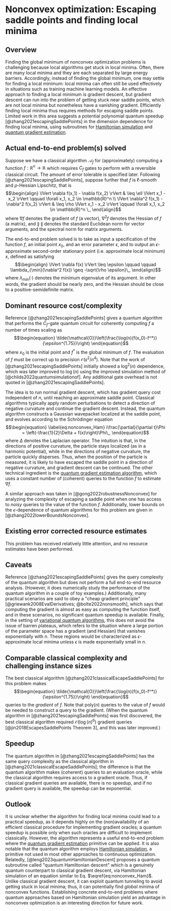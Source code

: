 # Nonconvex optimization: Escaping saddle points and finding local minima

## Overview

Finding the global minimum of nonconvex optimization problems is challenging because local algorithms get stuck in local minima. Often, there are many local minima and they are each separated by large energy barriers. Accordingly, instead of finding the global minimum, one may settle for finding a local minimum: local minima can often still be used effectively in situations such as training machine learning models. An effective approach to finding a local minimum is gradient descent, but gradient descent can run into the problem of getting stuck near saddle points, which are not local minima but nonetheless have a vanishing gradient. Efficiently finding local minima thus requires methods for escaping saddle points. Limited work in this area suggests a potential polynomial quantum speedup [@zhang2021escapingSaddlePoints] in the dimension dependence for finding local minima, using subroutines for [Hamiltonian simulation](../../quantum-algorithmic-primitives/hamiltonian-simulation/introduction.md#hamiltonian-simulation) and [quantum gradient estimation](../../quantum-algorithmic-primitives/quantum-gradient-estimation.md#quantum-gradient-estimation).


## Actual end-to-end problem(s) solved

Suppose we have a classical algorithm $\mathcal{A}_f$ for (approximately) computing a function $f: \mathbb{R}^n \rightarrow \mathbb{R}$ which requires $C_f$ gates to perform with a reversible classical circuit. The amount of error tolerable is specified later. Following [@zhang2021escapingSaddlePoints], suppose further that $f$ is $\ell$-smooth and $\rho$-Hessian Lipschitz, that is $$\begin{align} \lVert \nabla f(x_1) - \nabla f(x_2) \rVert & \leq \ell \lVert x_1 - x_2 \rVert \qquad \forall x_1, x_2 \in \mathbb{R}^n \\
\lVert \nabla^2 f(x_1) - \nabla^2 f(x_2) \rVert & \leq \rho \lVert x_1 - x_2 \rVert \qquad \forall x_1, x_2 \in \mathbb{R}^n \,, \end{align}$$ where $\nabla f$ denotes the gradient of $f$ (a vector), $\nabla^2 f$ denotes the Hessian of $f$ (a matrix), and $\lVert \cdot \rVert$ denotes the standard Euclidean norm for vector arguments, and the spectral norm for matrix arguments.


The end-to-end problem solved is to take as input a specification of the function $f$, an initial point $x_0$, and an error parameter $\epsilon$, and to output an $\epsilon$-approximate second-order stationary point (i.e. approximate local minimum) $x$, defined as satisfying $$\begin{align} \lVert \nabla f(x) \rVert \leq \epsilon \qquad \qquad \lambda_{\min}(\nabla^2 f(x)) \geq -\sqrt{\rho \epsilon}\,, \end{align}$$ where $\lambda_{\min}(\cdot)$ denotes the minimum eigenvalue of its argument. In other words, the gradient should be nearly zero, and the Hessian should be close to a positive-semidefinite matrix.


## Dominant resource cost/complexity

Reference [@zhang2021escapingSaddlePoints] gives a quantum algorithm that performs the $C_f$-gate quantum circuit for coherently computing $f$ a number of times scaling as $$\begin{equation} \tilde{\mathcal{O}}\left(\frac{\log(n)(f(x_0)-f^*)}{\epsilon^{1.75}}\right) \end{equation}$$ where $x_0$ is the initial point and $f^*$ is the global minimum of $f$. The evaluation of $f$ must be correct up to precision $\mathcal{O}\left( \epsilon^2/n^4 \right)$. Note that the work of [@zhang2021escapingSaddlePoints] initially showed a $\log^2(n)$ dependence, which was later improved to $\log(n)$ using the improved simulation method of [@childs2022quantumsimulationof]. Any additional gate overhead is not quoted in [@zhang2021escapingSaddlePoints].


The idea is to run normal gradient descent, which has gradient query cost independent of $n$, until reaching an approximate saddle point. Classical algorithms typically apply random perturbations to detect a direction of negative curvature and continue the gradient descent. Instead, the quantum algorithm constructs a Gaussian wavepacket localized at the saddle point, and evolves according to the Schrödinger equation $$\begin{equation} \label{eq:nonconvex_Ham} i\frac{\partial}{\partial t}\Phi = \left(-\frac{1}{2}\Delta + f(x)\right)\Phi\,, \end{equation}$$ where $\Delta$ denotes the Laplacian operator. The intuition is that, in the directions of positive curvature, the particle stays localized (as in a harmonic potential), while in the directions of negative curvature, the particle quickly disperses. Thus, when the position of the particle is measured, it is likely to have escaped the saddle point in a direction of negative curvature, and gradient descent can be continued. The other technical ingredient is the [quantum gradient estimation algorithm](../../quantum-algorithmic-primitives/quantum-gradient-estimation.md#quantum-gradient-estimation), which uses a constant number of (coherent) queries to the function $f$ to estimate $\nabla f$.


A similar approach was taken in [@gong2022robustnessNonconvex] for analyzing the complexity of escaping a saddle point when one has access to *noisy* queries to the value of the function $f$. Additionally, lower bounds on the $\epsilon$-dependence of quantum algorithms for this problem are given in [@zhang2022lowerBoundsNonconvex].


## Existing error corrected resource estimates

This problem has received relatively little attention, and no resource estimates have been performed.


## Caveats

Reference [@zhang2021escapingSaddlePoints] gives the query complexity of the quantum algorithm but does not perform a full end-to-end resource analysis. (However, it does numerically study the performance of the quantum algorithm in a couple of toy examples.) Additionally, many practical scenarios are said to obey a "cheap gradient principle" [@griewank2008EvalDerivatives; @bolte2022nonsmooth], which says that computing the gradient is almost as easy as computing the function itself, and in these scenarios, no significant quantum speedup is available. Finally, in the setting of [variational quantum algorithms](../../quantum-algorithmic-primitives/variational-quantum-algorithms.md#variational-quantum-algorithms), this does not avoid the issue of barren plateaus, which refers to the situation where a large portion of the parameter space has a gradient (and Hessian) that vanishes exponentially with $n$. These regions would be characterized as $\epsilon$-approximate local minima unless $\epsilon$ is made exponentially small in $n$.


## Comparable classical complexity and challenging instance sizes

The best classical algorithm [@zhang2021classicalEscapeSaddlePoints] for this problem makes $$\begin{equation} \tilde{\mathcal{O}}\left(\frac{\log(n)(f(x_0)-f^*)}{\epsilon^{1.75}}\right) \end{equation}$$ queries to the *gradient* of $f$. Note that $\text{poly}(n)$ queries to the value of $f$ would be needed to construct a query to the gradient. (When the quantum algorithm in [@zhang2021escapingSaddlePoints] was first discovered, the best classical algorithm required $\mathcal{O}\left( \log(n)^6 \right)$ gradient queries [@jin2018EscapesSaddlePoints Theorem 3], and this was later improved.)


## Speedup

The quantum algorithm in [@zhang2021escapingSaddlePoints] has the same query complexity as the classical algorithm in [@zhang2021classicalEscapeSaddlePoints]; the difference is that the quantum algorithm makes (coherent) queries to an evaluation oracle, while the classical algorithm requires access to a gradient oracle. Thus, if classical gradient queries are available, there is no speedup, and if no gradient query is available, the speedup can be exponential.


## Outlook

It is unclear whether the algorithm for finding local minima could lead to a practical speedup, as it depends highly on the (non)availability of an efficient classical procedure for implementing gradient oracles; a quantum speedup is possible only when such oracles are difficult to implement classically. However, the algorithm represents a useful end-to-end problem where the [quantum gradient estimation](../../quantum-algorithmic-primitives/quantum-gradient-estimation.md#quantum-gradient-estimation) primitive can be applied. It is also notable that the quantum algorithm employs [Hamiltonian simulation](../../quantum-algorithmic-primitives/hamiltonian-simulation/introduction.md#hamiltonian-simulation), a primitive not used in most other approaches to continuous optimization. Relatedly, [@leng2023quantumHamiltonianDescent] proposes a quantum subroutine called "quantum Hamiltonian descent" which is a genuinely quantum counterpart to classical gradient descent, via Hamiltonian simulation of an equation similar to Eq. $\eqref{eq:nonconvex_Ham}$. Unlike classical gradient descent, it can exploit quantum tunneling to avoid getting stuck in local minima; thus, it can potentially find *global* minima of nonconvex functions. Establishing concrete end-to-end problems where quantum approaches based on Hamiltonian simulation yield an advantage in nonconvex optimization is an interesting direction for future work. 





